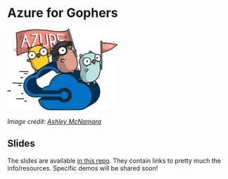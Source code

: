 # Azure for Gophers

<img src="azure-gophers.png" width="250">

*Image credit: [Ashley McNamara](https://github.com/ashleymcnamara/gophers)*

## Slides

The slides are available [in this repo](azure-for-gophers.pdf). They contain links to pretty much the info/resources. Specific demos will be shared soon!